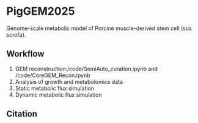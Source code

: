 # PigGEM2025
Genome-scale metabolic model of Porcine muscle-derived stem cell (sus scrofa).
## Workflow
1. GEM reconstruction:/code/SemiAuto_curation.ipynb and /code/CoreGEM_Recon.ipynb <br>
2. Analysis of growth and metabolomics data <br>
3. Static metabolic flux simulation <br>
4. Dynamic metabolic flux simulation <br>

## Citation

